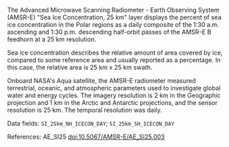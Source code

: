 The Advanced Microwave Scanning Radiometer - Earth Observing System (AMSR-E) "Sea Ice Concentration, 25 km" layer displays the percent of sea ice concentration in the Polar regions as a daily composite of the 1:30 a.m. ascending and 1:30 p.m. descending half-orbit passes of the AMSR-E B feedhorn at a 25 km resolution.

Sea ice concentration describes the relative amount of area covered by ice, compared to some reference area and usually reported as a percentage. In this case, the relative area is 25 km x 25 km swath.

Onboard NASA's Aqua satellite, the AMSR-E radiometer measured terrestrial, oceanic, and atmospheric parameters used to investigate global water and energy cycles. The imagery resolution is 2 km in the Geographic projection and 1 km in the Arctic and Antarctic projections, and the sensor resolution is 25 km. The temporal resolution was daily.

Data fields: `SI_25km_NH_ICECON_DAY`; `SI_25km_SH_ICECON_DAY`

References: AE_SI25 [doi:10.5067/AMSR-E/AE_SI25.003](https://doi.org/10.5067/AMSR-E/AE_SI25.003)


